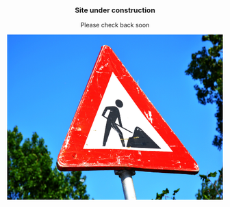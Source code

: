 <!--- ### Site under construction {style=text-align:center} --->

<!--- Please check back soon {style=text-align:center} --->

<!--- ![coming-soon-construction-sign-roadsign](/assets/images/coming-soon-construction-sign-roadsign.jpg =583x387) --->
<div style="text-align: center;">
<h3>Site under construction</h3>
<p><a>Please check back soon</a></p>
<img src="/assets/images/coming-soon-construction-sign-roadsign.jpg" alt="Coming soon..." width="583" height="387"/>
</div>
